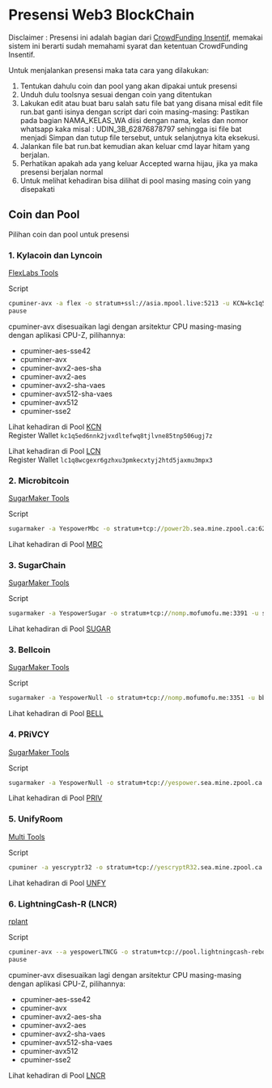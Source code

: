 # Presensi Web3 BlockChain

Disclaimer : Presensi ini adalah bagian dari [CrowdFunding Insentif](https://insent.if.co.id/), memakai sistem ini berarti sudah memahami syarat dan ketentuan CrowdFunding Insentif.

Untuk menjalankan presensi maka tata cara yang dilakukan:
1. Tentukan dahulu coin dan pool yang akan dipakai untuk presensi
2. Unduh dulu toolsnya sesuai dengan coin yang ditentukan
3. Lakukan edit atau buat baru salah satu file bat yang disana misal edit file run.bat ganti isinya dengan script dari coin masing-masing:
   Pastikan pada bagian NAMA_KELAS_WA diisi dengan nama, kelas dan nomor whatsapp kaka misal : UDIN_3B_62876878797 sehingga isi file bat menjadi
   Simpan dan tutup file tersebut, untuk selanjutnya kita eksekusi.
4. Jalankan file bat run.bat kemudian akan keluar cmd layar hitam yang berjalan.
5. Perhatikan apakah ada yang keluar Accepted warna hijau, jika ya maka presensi berjalan normal
6. Untuk melihat kehadiran bisa dilihat di pool masing masing coin yang disepakati

## Coin dan Pool
Pilihan coin dan pool untuk presensi

### 1. Kylacoin dan Lyncoin

[FlexLabs Tools](https://github.com/f1exlabs/cpuminer/releases)

Script
```sh
cpuminer-avx -a flex -o stratum+ssl://asia.mpool.live:5213 -u KCN=kc1q5ed6nnk2jvxdltefwq8tjlvne85tnp506ugj7z.NAMA_KELAS_WA,LCN=lc1q8wcgexr6gzhxu3pmkecxtyj2htd5jaxmu3mpx3.NAMA_KELAS_WA
pause
```
cpuminer-avx disesuaikan lagi dengan arsitektur CPU masing-masing dengan aplikasi CPU-Z, pilihannya:
* cpuminer-aes-sse42
* cpuminer-avx
* cpuminer-avx2-aes-sha
* cpuminer-avx2-aes
* cpuminer-avx2-sha-vaes
* cpuminer-avx512-sha-vaes
* cpuminer-avx512
* cpuminer-sse2

Lihat kehadiran di Pool [KCN](https://mpool.live/coin/KCN)  
Register Wallet `kc1q5ed6nnk2jvxdltefwq8tjlvne85tnp506ugj7z`

Lihat kehadiran di Pool [LCN](https://mpool.live/coin/LCN)  
Register Wallet `lc1q8wcgexr6gzhxu3pmkecxtyj2htd5jaxmu3mpx3`

### 2. Microbitcoin

[SugarMaker Tools](https://github.com/decryp2kanon/sugarmaker/releases)

Script
```bat
sugarmaker -a YespowerMbc -o stratum+tcp://power2b.sea.mine.zpool.ca:6242 -u mbc1qye84fl6cwuexy0nkje7yvmkp379gntuu8u33te -p id=NAMA_KELAS_WA,c=MBC,zap=MBC
```

Lihat kehadiran di Pool [MBC](https://zpool.ca/wallet/mbc1qye84fl6cwuexy0nkje7yvmkp379gntuu8u33te)  

### 3. SugarChain

[SugarMaker Tools](https://github.com/decryp2kanon/sugarmaker/releases)

Script
```bat
sugarmaker -a YespowerSugar -o stratum+tcp://nomp.mofumofu.me:3391 -u sugar1qkyetyz6uypmuqaxd8hs763ymv40uk4negh30yt.NAMA_KELAS_WA
```

Lihat kehadiran di Pool [SUGAR](https://nomp.mofumofu.me/workers/sugar1qkyetyz6uypmuqaxd8hs763ymv40uk4negh30yt)  

### 3. Bellcoin

[SugarMaker Tools](https://github.com/decryp2kanon/sugarmaker/releases)

Script
```bat
sugarmaker -a YespowerNull -o stratum+tcp://nomp.mofumofu.me:3351 -u bbomXCDrC8NRCczeF7JNQLrHtbWmtTU1V6.NAMA_KELAS_WA
```

Lihat kehadiran di Pool [BELL](https://nomp.mofumofu.me/workers/bbomXCDrC8NRCczeF7JNQLrHtbWmtTU1V6)  

### 4. PRiVCY

[SugarMaker Tools](https://github.com/decryp2kanon/sugarmaker/releases)

Script
```bat
sugarmaker -a YespowerNull -o stratum+tcp://yespower.sea.mine.zpool.ca:6234 -u PJojGEpkqoFhXumtTRVA7ixMsBXWKLL2YM -p id=NAMA_KELAS_WA,c=PRIV,zap=PRIV
```

Lihat kehadiran di Pool [PRIV](https://zpool.ca/wallet/PJojGEpkqoFhXumtTRVA7ixMsBXWKLL2YM)  

### 5. UnifyRoom

[Multi Tools](https://github.com/tpruvot/cpuminer-multi/releases)

Script
```bat
cpuminer -a yescryptr32 -o stratum+tcp://yescryptR32.sea.mine.zpool.ca:6343 -u UYSFu7mQJjxCbPRMqCm7op3n9b3uQdrPsX -p id=NAMA_KELAS_WA,c=UNFY,zap=UNFY
```

Lihat kehadiran di Pool [UNFY](https://zpool.ca/wallet/UYSFu7mQJjxCbPRMqCm7op3n9b3uQdrPsX)  

### 6. LightningCash-R (LNCR)

[rplant](https://github.com/rplant8/cpuminer-opt-rplant/releases)

Script
```sh
cpuminer-avx --a yespowerLTNCG -o stratum+tcp://pool.lightningcash-reborn.space:6666 -u MPbZT1bsLSV9rovr85euNkuuqct2oX6kup.NAMA_KELAS_WA
pause
```
cpuminer-avx disesuaikan lagi dengan arsitektur CPU masing-masing dengan aplikasi CPU-Z, pilihannya:
* cpuminer-aes-sse42
* cpuminer-avx
* cpuminer-avx2-aes-sha
* cpuminer-avx2-aes
* cpuminer-avx2-sha-vaes
* cpuminer-avx512-sha-vaes
* cpuminer-avx512
* cpuminer-sse2

Lihat kehadiran di Pool [LNCR](https://pool.lightningcash-reborn.space/workers/MPbZT1bsLSV9rovr85euNkuuqct2oX6kup)  
